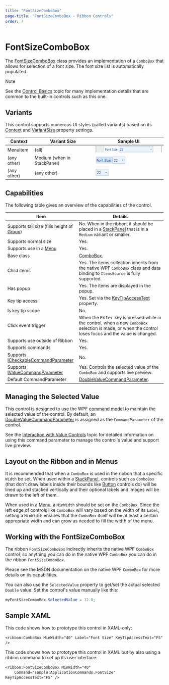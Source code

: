 ```yaml
---
title: "FontSizeComboBox"
page-title: "FontSizeComboBox - Ribbon Controls"
order: 7
---
```

# FontSizeComboBox

The [FontSizeComboBox](xref:@ActiproUIRoot.Controls.Ribbon.Controls.FontSizeComboBox) class provides an implementation of a `ComboBox` that allows for selection of a font size.  The font size list is automatically populated.

> [!NOTE]
> See the [Control Basics](../control-basics.md) topic for many implementation details that are common to the built-in controls such as this one.

## Variants

This control supports numerous UI styles (called variants) based on its [Context](xref:@ActiproUIRoot.Controls.Ribbon.Controls.Primitives.ControlBase.Context) and [VariantSize](xref:@ActiproUIRoot.Controls.Ribbon.Controls.Primitives.ControlBase.VariantSize) property settings.

| Context | Variant Size | Sample UI |
|-----|-----|-----|
| MenuItem | (all) | ![Screenshot](../../images/fontsizecombobox-menu-item-medium.gif) |
| (any other) | Medium (when in StackPanel) | ![Screenshot](../../images/fontsizecombobox-medium.gif) |
| (any other) | (any other) | ![Screenshot](../../images/fontsizecombobox-small.gif) |

## Capabilities

The following table gives an overview of the capabilities of the control.

| Item | Details |
|-----|-----|
| Supports tall size (fills height of [Group](../miscellaneous/group.md)) | No.  When in the ribbon, it should be placed in a [StackPanel](../layout/stackpanel.md) that is in a `Medium` variant or smaller. |
| Supports normal size | Yes. |
| Supports use in a [Menu](../miscellaneous/menu.md) | Yes. |
| Base class | [ComboBox](xref:@ActiproUIRoot.Controls.Ribbon.Controls.ComboBox). |
| Child items | Yes.  The items collection inherits from the native WPF `ComboBox` class and data binding to `ItemsSource` is fully supported. |
| Has popup | Yes.  The items are displayed in the popup. |
| Key tip access | Yes.  Set via the [KeyTipAccessText](xref:@ActiproUIRoot.Controls.Ribbon.Controls.Primitives.ComboBoxBase.KeyTipAccessText) property. |
| Is key tip scope | No. |
| Click event trigger | When the <kbd>Enter</kbd> key is pressed while in the control, when a new `ComboBox` selection is made, or when the control loses focus and the value is changed. |
| Supports use outside of Ribbon | Yes. |
| Supports commands | Yes. |
| Supports [ICheckableCommandParameter](xref:@ActiproUIRoot.Controls.Ribbon.Input.ICheckableCommandParameter) | No. |
| Supports [IValueCommandParameter](xref:@ActiproUIRoot.Controls.Ribbon.Input.IValueCommandParameter) | Yes.  Controls the selected value of the `ComboBox` and supports live preview. |
| Default CommandParameter | [DoubleValueCommandParameter](xref:@ActiproUIRoot.Controls.Ribbon.Input.DoubleValueCommandParameter). |

## Managing the Selected Value

This control is designed to use the WPF [command model](../../command-model/index.md) to maintain the selected value of the control.  By default, an [DoubleValueCommandParameter](xref:@ActiproUIRoot.Controls.Ribbon.Input.DoubleValueCommandParameter) is assigned as the `CommandParameter` of the control.

See the [Interaction with Value Controls](../../command-model/value-controls.md) topic for detailed information on using this command parameter to manage the control's value and support live preview.

## Layout on the Ribbon and in Menus

It is recommended that when a `ComboBox` is used in the ribbon that a specific `Width` be set.  When used within a [StackPanel](../layout/stackpanel.md), controls such as `ComboBox` (that don't draw labels inside their bounds like [Button](button.md) controls do) will be lined up and stacked vertically and their optional labels and images will be drawn to the left of them.

When used in a [Menu](../miscellaneous/menu.md), a `MinWidth` should be set on the `ComboBox`.  Since the left edge of controls like `ComboBox` will vary based on the width of its `Label`, setting a `MinWidth` ensures that the `ComboBox` itself will be at least a certain appropriate width and can grow as needed to fill the width of the menu.

## Working with the FontSizeComboBox

The ribbon `FontSizeComboBox` indirectly inherits the native WPF `ComboBox` control, so anything you can do in the native WPF `ComboBox` you can do in the ribbon `FontSizeComboBox`.

Please see the MSDN documentation on the native WPF `ComboBox` for more details on its capabilities.

You can also use the `SelectedValue` property to get/set the actual selected `Double` value.  Set the control's value manually like this:

```csharp
myFontSizeComboBox.SelectedValue = 12.0;
```

## Sample XAML

This code shows how to prototype this control in XAML-only:

```xaml
<ribbon:ComboBox MinWidth="40" Label="Font Size" KeyTipAccessText="FS" />
```

This code shows how to prototype this control in XAML but by also using a ribbon command to set up its user interface:

```xaml
<ribbon:FontSizeComboBox MinWidth="40"
	Command="sample:ApplicationCommands.FontSize" KeyTipAccessText="FS" />
```
